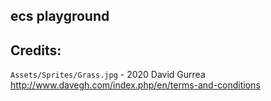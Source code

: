 ## ecs playground











## Credits: 
`Assets/Sprites/Grass.jpg` - 2020 David Gurrea
http://www.davegh.com/index.php/en/terms-and-conditions
